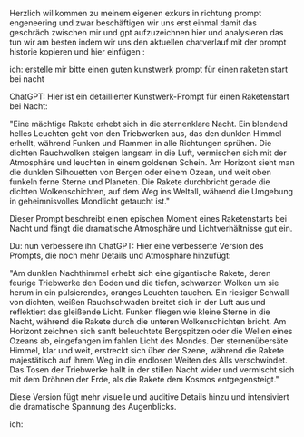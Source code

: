Herzlich willkommen zu meinem eigenen exkurs in richtung prompt engeneering und zwar beschäftigen wir uns erst einmal damit das geschräch zwischen mir und gpt aufzuzeichnen hier und analysieren das tun wir am besten indem wir uns den aktuellen chatverlauf mit der prompt historie kopieren und hier einfügen :

ich:
erstelle mir bitte einen guten kunstwerk prompt für einen raketen start bei nacht

ChatGPT:
Hier ist ein detaillierter Kunstwerk-Prompt für einen Raketenstart bei Nacht:

"Eine mächtige Rakete erhebt sich in die sternenklare Nacht. Ein blendend helles Leuchten geht von den Triebwerken aus, das den dunklen Himmel erhellt, während Funken und Flammen in alle Richtungen sprühen. Die dichten Rauchwolken steigen langsam in die Luft, vermischen sich mit der Atmosphäre und leuchten in einem goldenen Schein. Am Horizont sieht man die dunklen Silhouetten von Bergen oder einem Ozean, und weit oben funkeln ferne Sterne und Planeten. Die Rakete durchbricht gerade die dichten Wolkenschichten, auf dem Weg ins Weltall, während die Umgebung in geheimnisvolles Mondlicht getaucht ist."

Dieser Prompt beschreibt einen epischen Moment eines Raketenstarts bei Nacht und fängt die dramatische Atmosphäre und Lichtverhältnisse gut ein.

Du:
nun verbessere ihn
ChatGPT:
Hier eine verbesserte Version des Prompts, die noch mehr Details und Atmosphäre hinzufügt:

"Am dunklen Nachthimmel erhebt sich eine gigantische Rakete, deren feurige Triebwerke den Boden und die tiefen, schwarzen Wolken um sie herum in ein pulsierendes, oranges Leuchten tauchen. Ein riesiger Schwall von dichten, weißen Rauchschwaden breitet sich in der Luft aus und reflektiert das gleißende Licht. Funken fliegen wie kleine Sterne in die Nacht, während die Rakete durch die unteren Wolkenschichten bricht. Am Horizont zeichnen sich sanft beleuchtete Bergspitzen oder die Wellen eines Ozeans ab, eingefangen im fahlen Licht des Mondes. Der sternenübersäte Himmel, klar und weit, erstreckt sich über der Szene, während die Rakete majestätisch auf ihrem Weg in die endlosen Weiten des Alls verschwindet. Das Tosen der Triebwerke hallt in der stillen Nacht wider und vermischt sich mit dem Dröhnen der Erde, als die Rakete dem Kosmos entgegensteigt."

Diese Version fügt mehr visuelle und auditive Details hinzu und intensiviert die dramatische Spannung des Augenblicks.

ich:
